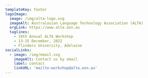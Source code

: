 ```yaml
---
templateKey: footer
logoImage:
  image: /img/alta-logo.svg
  imageAlt: Australasian Language Technology Association (ALTA)
  orgLink: https://www.alta.asn.au
  taglines:
    - 19th Annual ALTA Workshop
    - 13-15 December, 2022 
    - Flinders University, Adelaine 
socialLinks:
  - image: /img/email.svg
    imageAlt: Contact us by email
    label: contact
    linkURL: 'mailto:workshop@alta.asn.au'
---
```



